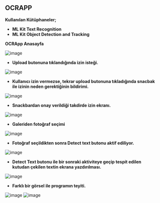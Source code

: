 ## OCRAPP

**Kullanılan Kütüphaneler;**

 - **ML Kit  Text Recognition**
 - **ML Kit  Object Detection and Tracking**
 
 
 
 
 
**OCRApp Anasayfa**

![image](https://github.com/berkedursunoglu/OCRApp/blob/master/ocrapp/ss1.png)

- **Upload butonuna tıklandığında izin isteği.**

![image](https://github.com/berkedursunoglu/OCRApp/blob/master/ocrapp/ss2.png)

- **Kullanıcı izin vermezse, tekrar upload butonuna tıkladığında snacbak ile izinin neden gerektiğinin bildirimi.**

![image](https://github.com/berkedursunoglu/OCRApp/blob/master/ocrapp/ss3.png)

- **Snackbardan onay verildiği takdirde izin ekranı.**

![image](https://github.com/berkedursunoglu/OCRApp/blob/master/ocrapp/ss4.png)

- **Galeriden fotoğraf seçimi**

![image](https://github.com/berkedursunoglu/OCRApp/blob/master/ocrapp/ss5.png)

- **Fotoğraf seçildikten sonra Detect text butonu aktif ediliyor.**

![image](https://github.com/berkedursunoglu/OCRApp/blob/master/ocrapp/ss6.png)

- **Detect Text butonu ile bir sonraki aktiviteye geçip tespit edilen kutudan çekilen textin ekrana yazdırılması.**

![image](https://github.com/berkedursunoglu/OCRApp/blob/master/ocrapp/ss7.png)

- **Farklı bir görsel ile programın teyiti.**

![image](https://github.com/berkedursunoglu/OCRApp/blob/master/ocrapp/ss8.png)
![image](https://github.com/berkedursunoglu/OCRApp/blob/master/ocrapp/ss9.png)
